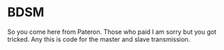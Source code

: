 # BDSM
So you come here from Pateron. Those who paid I am sorry but you got tricked. Any this is code for the master and slave transmission.
